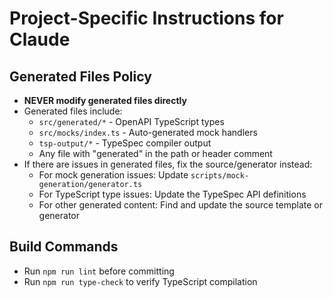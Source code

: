 # Project-Specific Instructions for Claude

## Generated Files Policy
- **NEVER modify generated files directly**
- Generated files include:
  - `src/generated/*` - OpenAPI TypeScript types
  - `src/mocks/index.ts` - Auto-generated mock handlers
  - `tsp-output/*` - TypeSpec compiler output
  - Any file with "generated" in the path or header comment
- If there are issues in generated files, fix the source/generator instead:
  - For mock generation issues: Update `scripts/mock-generation/generator.ts`
  - For TypeScript type issues: Update the TypeSpec API definitions
  - For other generated content: Find and update the source template or generator

## Build Commands
- Run `npm run lint` before committing
- Run `npm run type-check` to verify TypeScript compilation